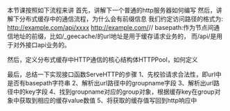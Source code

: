 本节课按照如下流程来讲
首先，讲解下一个普通的http服务器如何编写
然后，讲解下分布式缓存中的通信流程，为什么会有前缀信息
我们约定访问路径的格式为:
http://example.com/api/xxxx
http://example.com/<basepath>/<groupname>/<key>
basepath:作为节点间通信地址的前缀，比如/_geecache/的url地址是用于缓存请求业务的，
而/api/是用于对外接口api业务的。

然后，定义分布式缓存中HTTP通信的核心结构体HTTPPool，如何定义

最后，总结一下实现接口函数ServeHTTP的步骤
1、先校验请求合法性，即url中是否有basepath字符串
2、解析出url路径中的groupname字段
3、解析出url路径中的key字段
4、找到groupname对应的group对象，根据缓存key在group对象中获取到相应的缓存value数值
5、将获取的缓存值写回到http响应中